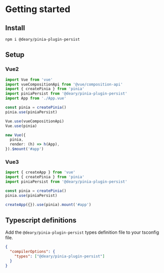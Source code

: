 # Getting started

## Install

`npm i @deary/pinia-plugin-persist`

## Setup

### Vue2

```typescript
import Vue from 'vue'
import vueCompositionApi from '@vue/composition-api'
import { createPinia } from 'pinia'
import piniaPersist from '@deary/pinia-plugin-persist'
import App from './App.vue'

const pinia = createPinia()
pinia.use(piniaPersist)

Vue.use(vueCompositionApi)
Vue.use(pinia)

new Vue({
  pinia,
  render: (h) => h(App),
}).$mount('#app')
```

### Vue3

```typescript
import { createApp } from 'vue'
import { createPinia } from 'pinia'
import piniaPersist from '@deary/pinia-plugin-persist'

const pinia = createPinia()
pinia.use(piniaPersist)

createApp({}).use(pinia).mount('#app')
```

## Typescript definitions

Add the `@deary/pinia-plugin-persist` types definition file to your tsconfig file.

```json
{
  "compilerOptions": {
    "types": ["@deary/pinia-plugin-persist"]
  }
}
```
